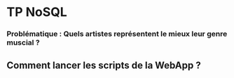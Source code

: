 # TP NoSQL

### Problématique : Quels artistes représentent le mieux leur genre muscial ?

## Comment lancer les scripts de la WebApp ?
